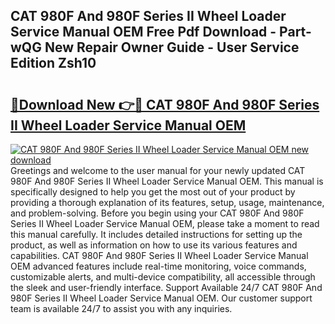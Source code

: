 ## CAT 980F And 980F Series II Wheel Loader Service Manual OEM Free Pdf Download - Part-wQG New Repair Owner Guide - User Service Edition Zsh10

# <h2><a href="http://bc56771.oget.top/?id=CAT+980F+And+980F+Series+II+Wheel+Loader+Service+Manual+OEM">🔗Download New 👉🔴 CAT 980F And 980F Series II Wheel Loader Service Manual OEM</a></h2>

[![CAT 980F And 980F Series II Wheel Loader Service Manual OEM new download](https://i.imgur.com/5g1atiW.png)](http://bc56771.oget.top/?id=CAT+980F+And+980F+Series+II+Wheel+Loader+Service+Manual+OEM)
Greetings and welcome to the user manual for your newly updated CAT 980F And 980F Series II Wheel Loader Service Manual OEM. This manual is specifically designed to help you get the most out of your product by providing a thorough explanation of its features, setup, usage, maintenance, and problem-solving. Before you begin using your CAT 980F And 980F Series II Wheel Loader Service Manual OEM, please take a moment to read this manual carefully. It includes detailed instructions for setting up the product, as well as information on how to use its various features and capabilities. CAT 980F And 980F Series II Wheel Loader Service Manual OEM advanced features include real-time monitoring, voice commands, customizable alerts, and multi-device compatibility, all accessible through the sleek and user-friendly interface. Support Available 24/7 CAT 980F And 980F Series II Wheel Loader Service Manual OEM. Our customer support team is available 24/7 to assist you with any inquiries.
